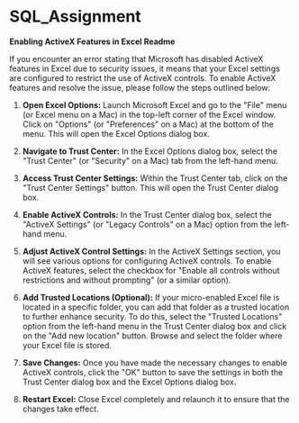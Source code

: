 # SQL_Assignment
**Enabling ActiveX Features in Excel Readme**

If you encounter an error stating that Microsoft has disabled ActiveX features in Excel due to security issues, it means that your Excel settings are configured to restrict the use of ActiveX controls. To enable ActiveX features and resolve the issue, please follow the steps outlined below:

1. **Open Excel Options:** Launch Microsoft Excel and go to the "File" menu (or Excel menu on a Mac) in the top-left corner of the Excel window. Click on "Options" (or "Preferences" on a Mac) at the bottom of the menu. This will open the Excel Options dialog box.

2. **Navigate to Trust Center:** In the Excel Options dialog box, select the "Trust Center" (or "Security" on a Mac) tab from the left-hand menu.

3. **Access Trust Center Settings:** Within the Trust Center tab, click on the "Trust Center Settings" button. This will open the Trust Center dialog box.

4. **Enable ActiveX Controls:** In the Trust Center dialog box, select the "ActiveX Settings" (or "Legacy Controls" on a Mac) option from the left-hand menu.

5. **Adjust ActiveX Control Settings:** In the ActiveX Settings section, you will see various options for configuring ActiveX controls. To enable ActiveX features, select the checkbox for "Enable all controls without restrictions and without prompting" (or a similar option).

6. **Add Trusted Locations (Optional):** If your micro-enabled Excel file is located in a specific folder, you can add that folder as a trusted location to further enhance security. To do this, select the "Trusted Locations" option from the left-hand menu in the Trust Center dialog box and click on the "Add new location" button. Browse and select the folder where your Excel file is stored.

7. **Save Changes:** Once you have made the necessary changes to enable ActiveX controls, click the "OK" button to save the settings in both the Trust Center dialog box and the Excel Options dialog box.

8. **Restart Excel:** Close Excel completely and relaunch it to ensure that the changes take effect.
